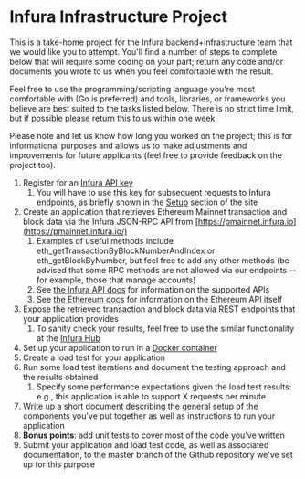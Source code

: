 # Infura Infrastructure Project

This is a take-home project for the Infura backend+infrastructure team that we would like 
you to attempt. You'll find a number of steps to complete below that will 
require some coding on your part; return any code and/or documents you wrote 
to us when you feel comfortable with the result.

Feel free to use the programming/scripting language you're most comfortable 
with (Go is preferred) and tools, libraries, or 
frameworks you believe are best suited to the tasks listed below. There is no 
strict time limit, but if possible please return this to us within one week.

Please note and let us know how long you worked on the project; this is for 
informational purposes and allows us to make adjustments and improvements for 
future applicants (feel free to provide feedback on the project too).


1. Register for an [Infura API key](https://infura.io/signup)
    1. You will have to use this key for subsequent requests to Infura endpoints, 
    as briefly shown in the [Setup](https://infura.io/setup) section of the site
2. Create an application that retrieves Ethereum Mainnet transaction and block 
data via the Infura JSON-RPC API from 
[https://pmainnet.infura.io](https://pmainnet.infura.io/)
    1. Examples of useful methods include eth_getTransactionByBlockNumberAndIndex or eth_getBlockByNumber, but feel free to add any other methods (be advised that some RPC methods are not allowed via our endpoints -- for example, those that manage accounts)
    2. See [the Infura API docs](https://infura.docs.apiary.io/#) for information on the supported APIs
    3. See [the Ethereum docs](https://github.com/ethereum/wiki/wiki/JSON-RPC) for information on the 
    Ethereum API itself
3. Expose the retrieved transaction and block data via REST endpoints that your 
application provides
    1. To sanity check your results, feel free to use the similar functionality
    at the [Infura Hub](https://hub.infura.io/mainnet)
4. Set up your application to run in a [Docker container](https://www.docker.com)
5. Create a load test for your application
6. Run some load test iterations and document the testing approach and the 
results obtained
    1. Specify some performance expectations given the load test results: 
    e.g., this application is able to support X requests per minute
7. Write up a short document describing the general setup of the components 
you've put together as well as instructions to run your application
8. **Bonus points**: add unit tests to cover most of the code you've written
9. Submit your application and load test code, as well as associated 
documentation, to the master branch of the Github repository 
we've set up for this purpose

